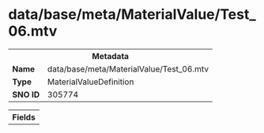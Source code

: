 <h1>data/base/meta/MaterialValue/Test_06.mtv</h1><table><tr><th colspan="100%">Metadata</th></tr><tr><td><b>Name</b></td><td>data/base/meta/MaterialValue/Test_06.mtv</td></tr><tr><td><b>Type</b></td><td>MaterialValueDefinition</td></tr><tr><td><b>SNO ID</b></td><td>305774</td></tr></table>

<table><tr><th colspan="100%">Fields</th></tr></table>

